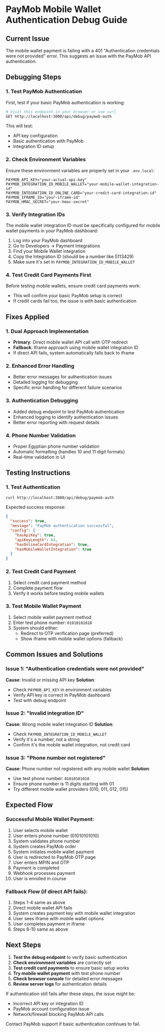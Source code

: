 # PayMob Mobile Wallet Authentication Debug Guide

## Current Issue
The mobile wallet payment is failing with a 401 "Authentication credentials were not provided" error. This suggests an issue with the PayMob API authentication.

## Debugging Steps

### 1. Test PayMob Authentication
First, test if your basic PayMob authentication is working:

```bash
# Visit this endpoint in your browser or use curl
GET http://localhost:3000/api/debug/paymob-auth
```

This will test:
- API key configuration
- Basic authentication with PayMob
- Integration ID setup

### 2. Check Environment Variables
Ensure these environment variables are properly set in your `.env.local`:

```env
PAYMOB_API_KEY="your-actual-api-key"
PAYMOB_INTEGRATION_ID_MOBILE_WALLET="your-mobile-wallet-integration-id"
PAYMOB_INTEGRATION_ID_ONLINE_CARD="your-credit-card-integration-id"
PAYMOB_IFRAME_ID="your-iframe-id"
PAYMOB_HMAC_SECRET="your-hmac-secret"
```

### 3. Verify Integration IDs
The mobile wallet integration ID must be specifically configured for mobile wallet payments in your PayMob dashboard:

1. Log into your PayMob dashboard
2. Go to Developers → Payment Integrations
3. Find your Mobile Wallet integration
4. Copy the Integration ID (should be a number like 5113429)
5. Make sure it's set in `PAYMOB_INTEGRATION_ID_MOBILE_WALLET`

### 4. Test Credit Card Payments First
Before testing mobile wallets, ensure credit card payments work:
- This will confirm your basic PayMob setup is correct
- If credit cards fail too, the issue is with basic authentication

## Fixes Applied

### 1. **Dual Approach Implementation**
- **Primary**: Direct mobile wallet API call with OTP redirect
- **Fallback**: Iframe approach using mobile wallet integration ID
- If direct API fails, system automatically falls back to iframe

### 2. **Enhanced Error Handling**
- Better error messages for authentication issues
- Detailed logging for debugging
- Specific error handling for different failure scenarios

### 3. **Authentication Debugging**
- Added debug endpoint to test PayMob authentication
- Enhanced logging to identify authentication issues
- Better error reporting with request details

### 4. **Phone Number Validation**
- Proper Egyptian phone number validation
- Automatic formatting (handles 10 and 11 digit formats)
- Real-time validation in UI

## Testing Instructions

### 1. **Test Authentication**
```bash
curl http://localhost:3000/api/debug/paymob-auth
```

Expected success response:
```json
{
  "success": true,
  "message": "PayMob authentication successful",
  "config": {
    "hasApiKey": true,
    "apiKeyLength": 64,
    "hasOnlineCardIntegration": true,
    "hasMobileWalletIntegration": true
  }
}
```

### 2. **Test Credit Card Payment**
1. Select credit card payment method
2. Complete payment flow
3. Verify it works before testing mobile wallets

### 3. **Test Mobile Wallet Payment**
1. Select mobile wallet payment method
2. Enter test phone number: `01010101010`
3. System should either:
   - Redirect to OTP verification page (preferred)
   - Show iframe with mobile wallet options (fallback)

## Common Issues and Solutions

### Issue 1: "Authentication credentials were not provided"
**Cause**: Invalid or missing API key
**Solution**: 
- Check `PAYMOB_API_KEY` in environment variables
- Verify API key is correct in PayMob dashboard
- Test with debug endpoint

### Issue 2: "Invalid integration ID"
**Cause**: Wrong mobile wallet integration ID
**Solution**:
- Check `PAYMOB_INTEGRATION_ID_MOBILE_WALLET` 
- Verify it's a number, not a string
- Confirm it's the mobile wallet integration, not credit card

### Issue 3: "Phone number not registered"
**Cause**: Phone number not registered with any mobile wallet
**Solution**:
- Use test phone number: `01010101010`
- Ensure phone number is 11 digits starting with 01
- Try different mobile wallet providers (010, 011, 012, 015)

## Expected Flow

### Successful Mobile Wallet Payment:
1. User selects mobile wallet
2. User enters phone number (01010101010)
3. System validates phone number
4. System creates PayMob order
5. System initiates mobile wallet payment
6. User is redirected to PayMob OTP page
7. User enters MPIN and OTP
8. Payment is completed
9. Webhook processes payment
10. User is enrolled in course

### Fallback Flow (if direct API fails):
1. Steps 1-4 same as above
2. Direct mobile wallet API fails
3. System creates payment key with mobile wallet integration
4. User sees iframe with mobile wallet options
5. User completes payment in iframe
6. Steps 8-10 same as above

## Next Steps

1. **Test the debug endpoint** to verify basic authentication
2. **Check environment variables** are correctly set
3. **Test credit card payments** to ensure basic setup works
4. **Try mobile wallet payment** with test phone number
5. **Check browser console** for detailed error messages
6. **Review server logs** for authentication details

If authentication still fails after these steps, the issue might be:
- Incorrect API key or integration ID
- PayMob account configuration issue
- Network/firewall blocking PayMob API calls

Contact PayMob support if basic authentication continues to fail.